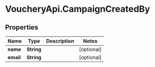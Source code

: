 # VoucheryApi.CampaignCreatedBy

## Properties

Name | Type | Description | Notes
------------ | ------------- | ------------- | -------------
**name** | **String** |  | [optional] 
**email** | **String** |  | [optional] 


